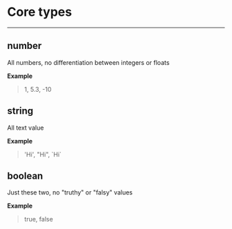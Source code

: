 # Core types
***

## number
All numbers, no differentiation between integers or floats

**Example**
> 1, 5.3, -10

## string
All text value

**Example**
> 'Hi', "Hi", \`Hi\`

## boolean
Just these two, no "truthy" or "falsy" values

**Example**
> true, false